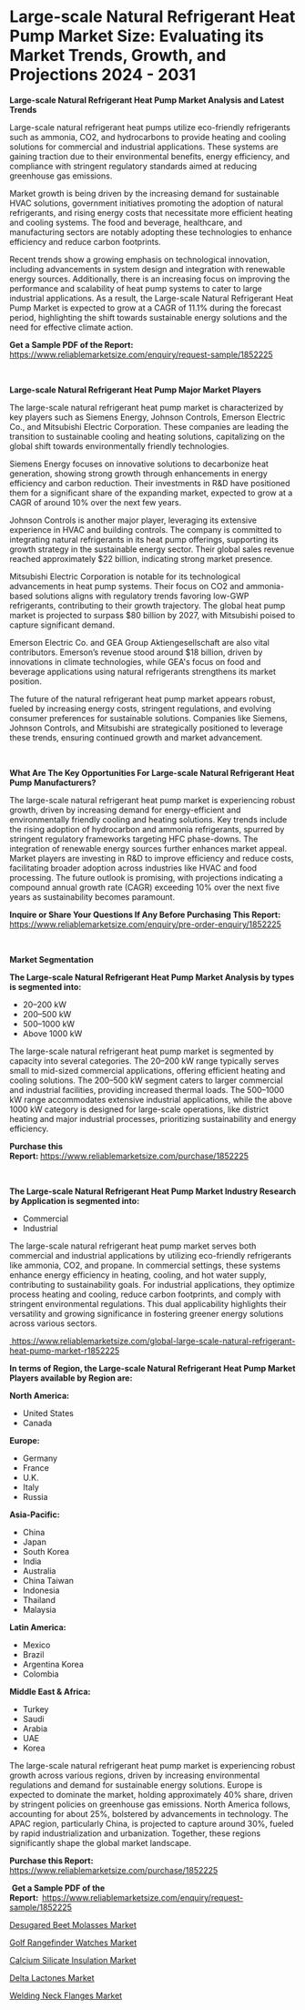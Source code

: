 <p><h1>Large-scale Natural Refrigerant Heat Pump Market Size: Evaluating its Market Trends, Growth, and Projections 2024 - 2031</h1></p><p><strong>Large-scale Natural Refrigerant Heat Pump Market Analysis and Latest Trends</strong></p>
<p><p>Large-scale natural refrigerant heat pumps utilize eco-friendly refrigerants such as ammonia, CO2, and hydrocarbons to provide heating and cooling solutions for commercial and industrial applications. These systems are gaining traction due to their environmental benefits, energy efficiency, and compliance with stringent regulatory standards aimed at reducing greenhouse gas emissions.</p><p>Market growth is being driven by the increasing demand for sustainable HVAC solutions, government initiatives promoting the adoption of natural refrigerants, and rising energy costs that necessitate more efficient heating and cooling systems. The food and beverage, healthcare, and manufacturing sectors are notably adopting these technologies to enhance efficiency and reduce carbon footprints.</p><p>Recent trends show a growing emphasis on technological innovation, including advancements in system design and integration with renewable energy sources. Additionally, there is an increasing focus on improving the performance and scalability of heat pump systems to cater to large industrial applications. As a result, the Large-scale Natural Refrigerant Heat Pump Market is expected to grow at a CAGR of 11.1% during the forecast period, highlighting the shift towards sustainable energy solutions and the need for effective climate action.</p></p>
<p><strong>Get a Sample PDF of the Report:&nbsp;</strong> <a href="https://www.reliablemarketsize.com/enquiry/request-sample/1852225?utm_campaign=1590&utm_medium=2&utm_source=Github&utm_content=ia&utm_term=18102024&utm_id=large-scale-natural-refrigerant-heat-pump">https://www.reliablemarketsize.com/enquiry/request-sample/1852225</a></p>
<p>&nbsp;</p>
<p><strong>Large-scale Natural Refrigerant Heat Pump Major Market Players</strong></p>
<p><p>The large-scale natural refrigerant heat pump market is characterized by key players such as Siemens Energy, Johnson Controls, Emerson Electric Co., and Mitsubishi Electric Corporation. These companies are leading the transition to sustainable cooling and heating solutions, capitalizing on the global shift towards environmentally friendly technologies.</p><p>Siemens Energy focuses on innovative solutions to decarbonize heat generation, showing strong growth through enhancements in energy efficiency and carbon reduction. Their investments in R&D have positioned them for a significant share of the expanding market, expected to grow at a CAGR of around 10% over the next few years.</p><p>Johnson Controls is another major player, leveraging its extensive experience in HVAC and building controls. The company is committed to integrating natural refrigerants in its heat pump offerings, supporting its growth strategy in the sustainable energy sector. Their global sales revenue reached approximately $22 billion, indicating strong market presence.</p><p>Mitsubishi Electric Corporation is notable for its technological advancements in heat pump systems. Their focus on CO2 and ammonia-based solutions aligns with regulatory trends favoring low-GWP refrigerants, contributing to their growth trajectory. The global heat pump market is projected to surpass $80 billion by 2027, with Mitsubishi poised to capture significant demand.</p><p>Emerson Electric Co. and GEA Group Aktiengesellschaft are also vital contributors. Emerson’s revenue stood around $18 billion, driven by innovations in climate technologies, while GEA's focus on food and beverage applications using natural refrigerants strengthens its market position.</p><p>The future of the natural refrigerant heat pump market appears robust, fueled by increasing energy costs, stringent regulations, and evolving consumer preferences for sustainable solutions. Companies like Siemens, Johnson Controls, and Mitsubishi are strategically positioned to leverage these trends, ensuring continued growth and market advancement.</p></p>
<p>&nbsp;</p>
<p><strong>What Are The Key Opportunities For Large-scale Natural Refrigerant Heat Pump Manufacturers?</strong></p>
<p><p>The large-scale natural refrigerant heat pump market is experiencing robust growth, driven by increasing demand for energy-efficient and environmentally friendly cooling and heating solutions. Key trends include the rising adoption of hydrocarbon and ammonia refrigerants, spurred by stringent regulatory frameworks targeting HFC phase-downs. The integration of renewable energy sources further enhances market appeal. Market players are investing in R&D to improve efficiency and reduce costs, facilitating broader adoption across industries like HVAC and food processing. The future outlook is promising, with projections indicating a compound annual growth rate (CAGR) exceeding 10% over the next five years as sustainability becomes paramount.</p></p>
<p><strong>Inquire or Share Your Questions If Any Before Purchasing This Report:</strong> <a href="https://www.reliablemarketsize.com/enquiry/pre-order-enquiry/1852225?utm_campaign=1590&utm_medium=2&utm_source=Github&utm_content=ia&utm_term=18102024&utm_id=large-scale-natural-refrigerant-heat-pump">https://www.reliablemarketsize.com/enquiry/pre-order-enquiry/1852225</a></p>
<p>&nbsp;</p>
<p><strong>Market Segmentation</strong></p>
<p><strong>The Large-scale Natural Refrigerant Heat Pump Market Analysis by types is segmented into:</strong></p>
<p><ul><li>20–200 kW</li><li>200–500 kW</li><li>500–1000 kW</li><li>Above 1000 kW</li></ul></p>
<p><p>The large-scale natural refrigerant heat pump market is segmented by capacity into several categories. The 20–200 kW range typically serves small to mid-sized commercial applications, offering efficient heating and cooling solutions. The 200–500 kW segment caters to larger commercial and industrial facilities, providing increased thermal loads. The 500–1000 kW range accommodates extensive industrial applications, while the above 1000 kW category is designed for large-scale operations, like district heating and major industrial processes, prioritizing sustainability and energy efficiency.</p></p>
<p><strong>Purchase this Report:&nbsp;</strong><a href="https://www.reliablemarketsize.com/purchase/1852225?utm_campaign=1590&utm_medium=2&utm_source=Github&utm_content=ia&utm_term=18102024&utm_id=large-scale-natural-refrigerant-heat-pump">https://www.reliablemarketsize.com/purchase/1852225</a></p>
<p>&nbsp;</p>
<p><strong>The Large-scale Natural Refrigerant Heat Pump Market Industry Research by Application is segmented into:</strong></p>
<p><ul><li>Commercial</li><li>Industrial</li></ul></p>
<p><p>The large-scale natural refrigerant heat pump market serves both commercial and industrial applications by utilizing eco-friendly refrigerants like ammonia, CO2, and propane. In commercial settings, these systems enhance energy efficiency in heating, cooling, and hot water supply, contributing to sustainability goals. For industrial applications, they optimize process heating and cooling, reduce carbon footprints, and comply with stringent environmental regulations. This dual applicability highlights their versatility and growing significance in fostering greener energy solutions across various sectors.</p></p>
<p><a href="https://www.reliablemarketsize.com/global-large-scale-natural-refrigerant-heat-pump-market-r1852225?utm_campaign=1590&utm_medium=2&utm_source=Github&utm_content=ia&utm_term=18102024&utm_id=large-scale-natural-refrigerant-heat-pump">&nbsp;https://www.reliablemarketsize.com/global-large-scale-natural-refrigerant-heat-pump-market-r1852225</a></p>
<p><strong>In terms of Region, the Large-scale Natural Refrigerant Heat Pump Market Players available by Region are:</strong></p>
<p>
    <p> <strong> North America: </strong>
        <ul>
            <li>United States</li>
            <li>Canada</li>
        </ul>
        </p> 
    <p> <strong> Europe: </strong>
        <ul>
            <li>Germany</li>
            <li>France</li>
            <li>U.K.</li>
            <li>Italy</li>
            <li>Russia</li>
        </ul>
        </p> 
    <p> <strong> Asia-Pacific: </strong>
        <ul>
            <li>China</li>
            <li>Japan</li>
            <li>South Korea</li>
            <li>India</li>
            <li>Australia</li>
            <li>China Taiwan</li>
            <li>Indonesia</li>
            <li>Thailand</li>
            <li>Malaysia</li>
        </ul>
        </p> 
    <p> <strong> Latin America: </strong>
        <ul>
            <li>Mexico</li>
            <li>Brazil</li>
            <li>Argentina Korea</li>
            <li>Colombia</li>
        </ul>
        </p> 
    <p> <strong> Middle East & Africa: </strong>
        <ul>
            <li>Turkey</li>
            <li>Saudi</li>
            <li>Arabia</li>
            <li>UAE</li>
            <li>Korea</li>
        </ul>
    </p>
    </p>
<p><p>The large-scale natural refrigerant heat pump market is experiencing robust growth across various regions, driven by increasing environmental regulations and demand for sustainable energy solutions. Europe is expected to dominate the market, holding approximately 40% share, driven by stringent policies on greenhouse gas emissions. North America follows, accounting for about 25%, bolstered by advancements in technology. The APAC region, particularly China, is projected to capture around 30%, fueled by rapid industrialization and urbanization. Together, these regions significantly shape the global market landscape.</p></p>
<p><strong>Purchase this Report: </strong><a href="https://www.reliablemarketsize.com/purchase/1852225?utm_campaign=1590&utm_medium=2&utm_source=Github&utm_content=ia&utm_term=18102024&utm_id=large-scale-natural-refrigerant-heat-pump">https://www.reliablemarketsize.com/purchase/1852225</a></p>
<p>&nbsp;<strong>Get a Sample PDF of the Report:&nbsp;&nbsp;</strong><a href="https://www.reliablemarketsize.com/enquiry/request-sample/1852225?utm_campaign=1590&utm_medium=2&utm_source=Github&utm_content=ia&utm_term=18102024&utm_id=large-scale-natural-refrigerant-heat-pump">https://www.reliablemarketsize.com/enquiry/request-sample/1852225</a></p>
<p><strong></strong></p>
<p><p><a href="https://www.linkedin.com/pulse/desugared-beet-molasses-market-research-report-exploring-size-sptof?utm_campaign=1590&utm_medium=2&utm_source=Github&utm_content=ia&utm_term=18102024&utm_id=large-scale-natural-refrigerant-heat-pump">Desugared Beet Molasses Market</a></p><p><a href="https://www.linkedin.com/pulse/global-golf-rangefinder-watches-market-landscape-future-trends-owdfe?utm_campaign=1590&utm_medium=2&utm_source=Github&utm_content=ia&utm_term=18102024&utm_id=large-scale-natural-refrigerant-heat-pump">Golf Rangefinder Watches Market</a></p><p><a href="https://www.linkedin.com/pulse/calcium-silicate-insulation-market-share-analysis-growth-trends-p3vif?utm_campaign=1590&utm_medium=2&utm_source=Github&utm_content=ia&utm_term=18102024&utm_id=large-scale-natural-refrigerant-heat-pump">Calcium Silicate Insulation Market</a></p><p><a href="https://www.linkedin.com/pulse/influencing-factors-delta-lactones-market-insights-growth-projections-znnef?utm_campaign=1590&utm_medium=2&utm_source=Github&utm_content=ia&utm_term=18102024&utm_id=large-scale-natural-refrigerant-heat-pump">Delta Lactones Market</a></p><p><a href="https://issuu.com/reportprime-2/docs/welding-neck-flanges-market-size-20_1df87170f30d36?utm_campaign=1590&utm_medium=2&utm_source=Github&utm_content=ia&utm_term=18102024&utm_id=large-scale-natural-refrigerant-heat-pump">Welding Neck Flanges Market</a></p></p>
